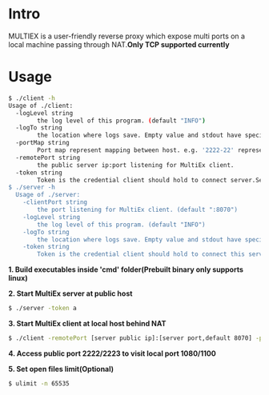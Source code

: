 # Intro
MULTIEX is a user-friendly reverse proxy which expose multi ports on a local machine passing through NAT.**Only TCP supported currently**
# Usage
```bash
$ ./client -h                          
Usage of ./client:
  -logLevel string
    	the log level of this program. (default "INFO")
  -logTo string
    	the location where logs save. Empty value and stdout have special meaning (default "stdout")
  -portMap string
    	Port map represent mapping between host. e.g. '2222-22' represents expose local port 22 at public port 2222. Multi mapping split by comma. (default "2222-22")
  -remotePort string
    	the public server ip:port listening for MultiEx client.
  -token string
    	Token is the credential client should hold to connect server.Server doesn't have token default.
$ ./server -h    
  Usage of ./server:
    -clientPort string
      	the port listening for MultiEx client. (default ":8070")
    -logLevel string
      	the log level of this program. (default "INFO")
    -logTo string
      	the location where logs save. Empty value and stdout have special meaning (default "stdout")
    -token string
      	Token is the credential client should hold to connect this server.Server doesn't have token default.

```
**1. Build executables inside 'cmd' folder(Prebuilt binary only supports linux)**

**2. Start MultiEx server at public host**

```bash
$ ./server -token a
```
**3. Start MultiEx client at local host behind NAT**

```bash
$ ./client -remotePort [server public ip]:[server port,default 8070] -portMap 2222-1800,2223-1100 -token a
```
**4. Access public port 2222/2223 to visit local port 1080/1100**

**5. Set open files limit(Optional)**

```bash
$ ulimit -n 65535
```

